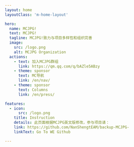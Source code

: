 ```yaml
---
layout: home
layoutClass: 'm-home-layout'

hero:
  name: MCJPG!
  text: MCJPG!
  tagline: MCJPG!致力与项目多样性和组织完善
  image:
    src: /logo.png
    alt: MCJPG Organization
  actions:
    - text: 加入MCJPG群组
      link: https://qm.qq.com/q/bAZle5ABzy
    - theme: sponsor
      text: MC导航
      link: /en/nav/
    - theme: sponsor
      text: Columns
      link: /en/press/

features:
  - icon:
      src: /logo.png
    title: Instruction
    details: 此页面根据MCJPG英文版修改，参与项目请：
    link: https://github.com/NanShengtEAM/backup-MCJPG-
    linkText: Go To WE Github

---
```


<style>
/*爱的魔力转圈圈*/
.m-home-layout .image-src:hover {
  transform: translate(-50%, -50%) rotate(666turn);
  transition: transform 59s 1s cubic-bezier(0.3, 0, 0.8, 1);
}

.m-home-layout .details small {
  opacity: 0.8;
}

.m-home-layout .bottom-small {
  display: block;
  margin-top: 2em;
  text-align: right;
}
</style>
<confetti />
<!-- ---
layout: home
layoutClass: 'm-home-layout'

hero:
  name: MCJPG
  text: 伺服器宣傳組織
  tagline: 此乃礦藝技藝交流和伺服器宣傳组织</br>無論君乃戲者亦或伺服器之主，此處均為風水寶地
  image:
    src: /logo.png
    alt: MCJPG組織
  actions:
    - text: 進組織群組
      link: https://qm.qq.com/q/bAZle5ABzy
    - theme: sponsor
      text: 社區礦藝索引
      link: /lch/nav/
    - theme: sponsor
      text: 組織專欄
      link: /lch/press/

features:
  - icon:
      src: /logo.png
    title: 警之
    details: 往白界，可阅诸人服表
    link: /
    linkText: 往之

---

<style>
/*愛之魔力轉圈*/
.m-home-layout .image-src:hover {
  transform: translate(-50%, -50%) rotate(666turn);
  transition: transform 59s 1s cubic-bezier(0.3, 0, 0.8, 1);
}

.m-home-layout .details small {
  opacity: 0.8;
}

.m-home-layout .bottom-small {
  display: block;
  margin-top: 2em;
  text-align: right;
}
 -->
</style>
<confetti />
